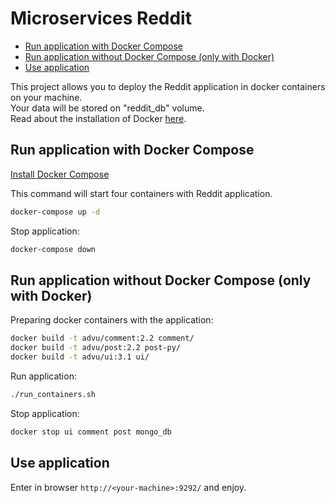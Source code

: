 # Microservices Reddit

* [Run application with Docker Compose](#run-application-with-docker-compose)
* [Run application without Docker Compose (only with Docker)](#run-application-without-docker-compose-only-with-docker)
* [Use application](#use-application)

This project allows you to deploy the Reddit application in docker containers
on your machine.   
Your data will be stored on "reddit_db" volume.   
Read about the installation of Docker [here](https://docs.docker.com/engine/installation/).

## Run application with Docker Compose

[Install Docker Compose](https://docs.docker.com/compose/install/#install-compose)

This command will start four containers with Reddit application.

```bash
docker-compose up -d
```

Stop application:

```bash
docker-compose down
```

## Run application without Docker Compose (only with Docker)

Preparing docker containers with the application:

```bash
docker build -t advu/comment:2.2 comment/
docker build -t advu/post:2.2 post-py/
docker build -t advu/ui:3.1 ui/
```

Run application:

```bash
./run_containers.sh
```

Stop application:

```bash
docker stop ui comment post mongo_db
```

## Use application

Enter in browser `http://<your-machine>:9292/` and enjoy.
